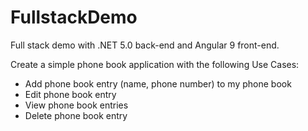 # FullstackDemo
Full stack demo with .NET 5.0 back-end and Angular 9 front-end.

Create a simple phone book application with the following Use Cases:
- Add phone book entry (name, phone number) to my phone book
- Edit phone book entry
- View phone book entries
- Delete phone book entry

